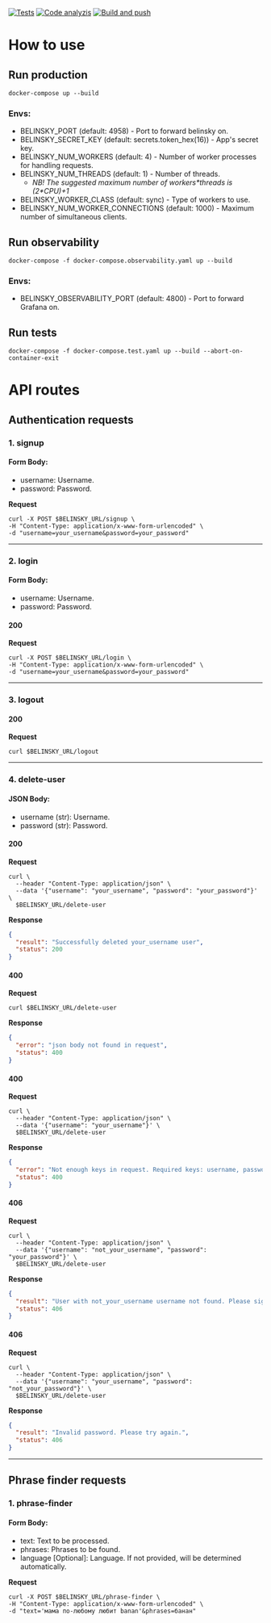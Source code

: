 [![Tests](https://github.com/riZZZhik/belinsky/workflows/Tests/badge.svg)](https://github.com/riZZZhik/belinsky/actions/workflows/tests.yaml)
[![Code analyzis](https://github.com/riZZZhik/belinsky/workflows/Code%20analyzis/badge.svg)](https://github.com/riZZZhik/belinsky/actions/workflows/code_analyzis.yaml)
[![Build and push](https://github.com/riZZZhik/belinsky/workflows/Push%20new%20release%20to%20Docker%20Hub/badge.svg)](https://github.com/riZZZhik/belinsky/actions/workflows/push_docker_image.yaml)

# How to use

## Run production
`docker-compose up --build` 

### Envs:
- BELINSKY_PORT (default: 4958) - Port to forward belinsky on.
- BELINSKY_SECRET_KEY (default: secrets.token_hex(16)) - App's secret key.
- BELINSKY_NUM_WORKERS (default: 4) - Number of worker processes for handling requests.
- BELINSKY_NUM_THREADS (default: 1) - Number of threads.
  - _NB! The suggested maximum number of workers\*threads is (2*CPU)+1_
- BELINSKY_WORKER_CLASS (default: sync) - Type of workers to use.
- BELINSKY_NUM_WORKER_CONNECTIONS (default: 1000) - Maximum number of simultaneous clients.

## Run observability
`docker-compose -f docker-compose.observability.yaml up --build`

### Envs:
- BELINSKY_OBSERVABILITY_PORT (default: 4800) - Port to forward Grafana on.

## Run tests
`docker-compose -f docker-compose.test.yaml up --build --abort-on-container-exit`

# API routes

## Authentication requests

### 1. signup

#### Form Body:
* username: Username.
* password: Password.

**Request**

```shell
curl -X POST $BELINSKY_URL/signup \
-H "Content-Type: application/x-www-form-urlencoded" \
-d "username=your_username&password=your_password"
```

----------------

### 2. login

#### Form Body:
* username: Username.
* password: Password.

#### 200

**Request**

```shell
curl -X POST $BELINSKY_URL/login \
-H "Content-Type: application/x-www-form-urlencoded" \
-d "username=your_username&password=your_password"
```

----------------

### 3. logout

#### 200

**Request**

```shell
curl $BELINSKY_URL/logout
```

----------------

### 4. delete-user

#### JSON Body:
* username (str): Username.
* password (str): Password.

#### 200

**Request**

```shell
curl \ 
  --header "Content-Type: application/json" \
  --data '{"username": "your_username", "password": "your_password"}' \
  $BELINSKY_URL/delete-user
``` 

**Response**

```json
{
  "result": "Successfully deleted your_username user",
  "status": 200
}
```

#### 400

**Request**

```shell
curl $BELINSKY_URL/delete-user
``` 

**Response**

```json
{
  "error": "json body not found in request",
  "status": 400
}
```

#### 400

**Request**

```shell
curl \ 
  --header "Content-Type: application/json" \
  --data '{"username": "your_username"}' \
  $BELINSKY_URL/delete-user
``` 

**Response**

```json
{
  "error": "Not enough keys in request. Required keys: username, password",
  "status": 400
}
```

#### 406

**Request**

```shell
curl \ 
  --header "Content-Type: application/json" \
  --data '{"username": "not_your_username", "password": "your_password"}' \
  $BELINSKY_URL/delete-user
``` 

**Response**

```json
{
  "result": "User with not_your_username username not found. Please signup first",
  "status": 406
}
```

#### 406

**Request**

```shell
curl \ 
  --header "Content-Type: application/json" \
  --data '{"username": "your_username", "password": "not_your_password"}' \
  $BELINSKY_URL/delete-user
``` 

**Response**

```json
{
  "result": "Invalid password. Please try again.",
  "status": 406
}
```

----------------


## Phrase finder requests

### 1. phrase-finder

#### Form Body:
* text: Text to be processed.
* phrases: Phrases to be found.
* language [Optional]: Language. If not provided, will be determined automatically.

**Request**

```shell
curl -X POST $BELINSKY_URL/phrase-finder \
-H "Content-Type: application/x-www-form-urlencoded" \
-d "text='мама по-любому любит banan'&phrases=банан"
```